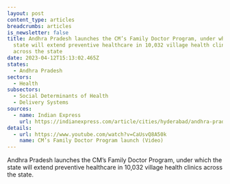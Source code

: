 ```yaml
---
layout: post
content_type: articles
breadcrumbs: articles
is_newsletter: false
title: Andhra Pradesh launches the CM’s Family Doctor Program, under which the
  state will extend preventive healthcare in 10,032 village health clinics
  across the state
date: 2023-04-12T15:13:02.465Z
states:
  - Andhra Pradesh
sectors:
  - Health
subsectors:
  - Social Determinants of Health
  - Delivery Systems
sources:
  - name: Indian Express
    url: https://indianexpress.com/article/cities/hyderabad/andhra-pradesh-family-doctor-programme-provide-healthcare-doorstep-8542848/
details:
  - url: https://www.youtube.com/watch?v=CaUsvQ8A50k
    name: CM’s Family Doctor Program launch (Video)
---
```

Andhra Pradesh launches the CM’s Family Doctor Program, under which the state will extend preventive healthcare in 10,032 village health clinics across the state.
